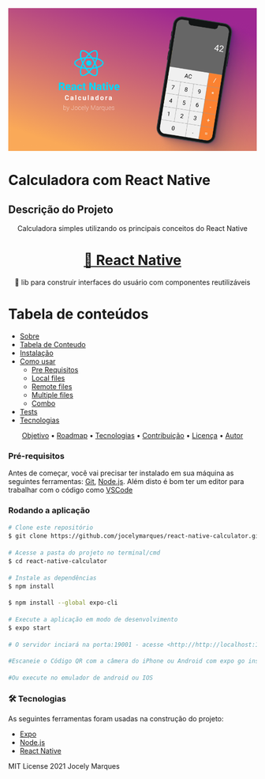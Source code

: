   <a href="https://github.com/jocelymarques/repo_name">
    <img src="assets/Cover.png" alt="Logo" width="" height="">
  </a>

# Calculadora com React Native

## Descrição do Projeto
<p align="center">Calculadora simples utilizando os principais conceitos do React Native</p>

<h1 align="center">
    <a href="https://reactnative.dev/">🔗 React Native</a>
</h1>
<p align="center">🚀 lib para construir interfaces do usuário com componentes reutilizáveis</p>



Tabela de conteúdos
=================
<!--ts-->
   * [Sobre](#Sobre)
   * [Tabela de Conteudo](#tabela-de-conteudo)
   * [Instalação](#instalacao)
   * [Como usar](#como-usar)
      * [Pre Requisitos](#pre-requisitos)
      * [Local files](#local-files)
      * [Remote files](#remote-files)
      * [Multiple files](#multiple-files)
      * [Combo](#combo)
   * [Tests](#testes)
   * [Tecnologias](#tecnologias)
<!--te-->

<p align="center">
 <a href="#objetivo">Objetivo</a> •
 <a href="#roadmap">Roadmap</a> • 
 <a href="#tecnologias">Tecnologias</a> • 
 <a href="#contribuicao">Contribuição</a> • 
 <a href="#licenc-a">Licença</a> • 
 <a href="#autor">Autor</a>
</p>


### Pré-requisitos

Antes de começar, você vai precisar ter instalado em sua máquina as seguintes ferramentas:
[Git](https://git-scm.com), [Node.js](https://nodejs.org/en/). 
Além disto é bom ter um editor para trabalhar com o código como [VSCode](https://code.visualstudio.com/)

### Rodando a aplicação

```bash
# Clone este repositório
$ git clone https://github.com/jocelymarques/react-native-calculator.git

# Acesse a pasta do projeto no terminal/cmd
$ cd react-native-calculator

# Instale as dependências
$ npm install

$ npm install --global expo-cli

# Execute a aplicação em modo de desenvolvimento
$ expo start

# O servidor inciará na porta:19001 - acesse <http://http://localhost:19001/>

#Escaneie o Código QR com a câmera do iPhone ou Android com expo go instalado

#Ou execute no emulador de android ou IOS
```

### 🛠 Tecnologias

As seguintes ferramentas foram usadas na construção do projeto:

- [Expo](https://expo.io/)
- [Node.js](https://nodejs.org/en/)
- [React Native](https://reactnative.dev/)


MIT License
2021 Jocely Marques